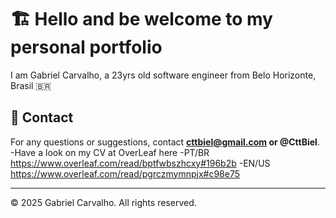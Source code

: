# 🏗️ Hello and be welcome to my personal portfolio

I am Gabriel Carvalho, a 23yrs old software engineer from Belo Horizonte, Brasil 🇧🇷


<!--## 🚀 Features
- 🛒 Product listing & search
- ❤️ Favorites system
- 🛍️ Shopping cart management
- 🔐 Secure checkout via Mercado Pago
- 📦 Order tracking (future update)

## 🛠️ Technologies Used
- **Backend:** Django, Django REST Framework
- **Frontend:** React, JavaScript, HTML, CSS
- **Database:** PostgreSQL (or SQLite for development)



## 🤝 Contributing
Feel free to contribute! Fork the project, create a branch, and submit a pull request. 
-->
## 📧 Contact
For any questions or suggestions, contact **cttbiel@gmail.com or @CttBiel**.
-Have a look on my CV at OverLeaf here
-PT/BR https://www.overleaf.com/read/bptfwbszhcxy#196b2b
-EN/US https://www.overleaf.com/read/pgrczmymnpjx#c98e75


---
© 2025 Gabriel Carvalho. All rights reserved. 